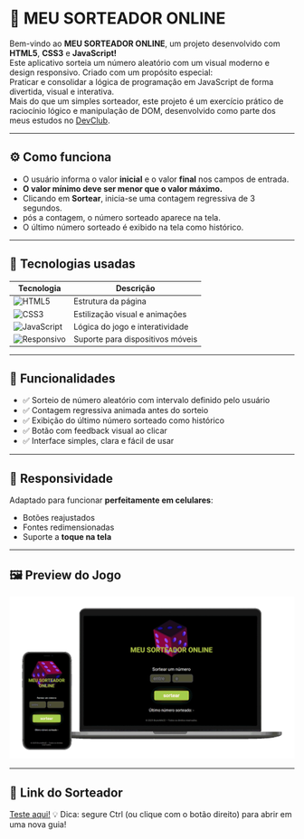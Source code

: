 # 🎲 MEU SORTEADOR ONLINE

Bem-vindo ao **MEU SORTEADOR ONLINE**, um projeto desenvolvido com **HTML5**, **CSS3** e **JavaScript!**
<br>
Este aplicativo sorteia um número aleatório com um visual moderno e design responsivo. Criado com um propósito especial:
<br>
Praticar e consolidar a lógica de programação em JavaScript de forma divertida, visual e interativa.
<br>
Mais do que um simples sorteador, este projeto é um exercício prático de raciocínio lógico e manipulação de DOM, desenvolvido como parte dos meus estudos no <a href="https://rodolfomori.com.br">DevClub</a></b>.

---

## ⚙️ Como funciona
- O usuário informa o valor **inicial** e o valor **final** nos campos de entrada.
- **O valor mínimo deve ser menor que o valor máximo.**
- Clicando em **Sortear**, inicia-se uma contagem regressiva de 3 segundos.
- pós a contagem, o número sorteado aparece na tela.
- O último número sorteado é exibido na tela como histórico.

---

## 🧪 Tecnologias usadas

| Tecnologia | Descrição |
|------------|------------|
| ![HTML5](https://img.shields.io/badge/HTML5-E34F26?style=flat&logo=html5&logoColor=white) | Estrutura da página |
| ![CSS3](https://img.shields.io/badge/CSS3-1572B6?style=flat&logo=css3&logoColor=white)| Estilização visual e animações |
| ![JavaScript](https://img.shields.io/badge/JavaScript-F7DF1E?style=flat&logo=javascript&logoColor=black)| Lógica do jogo e interatividade |
| ![Responsivo](https://img.shields.io/badge/Responsivo-100%25%20Mobile-00c4cc?style=flat)| Suporte para dispositivos móveis |

---

## 🔁 Funcionalidades

- ✅ Sorteio de número aleatório com intervalo definido pelo usuário
- ✅ Contagem regressiva animada antes do sorteio
- ✅ Exibição do último número sorteado como histórico
- ✅ Botão com feedback visual ao clicar
- ✅ Interface simples, clara e fácil de usar

---

## 📱 Responsividade</h3>
Adaptado para funcionar **perfeitamente em celulares**:
- Botões reajustados
- Fontes redimensionadas
- Suporte a **toque na tela**

---

## 🖼️ Preview do Jogo

<img src="./assets/ImgSort.gif"/>

---

## 🚀 Link do Sorteador
[Teste aqui!](https://brunowace.github.io/meu-sorteador-online/) 
💡 Dica: segure Ctrl (ou clique com o botão direito) para abrir em uma nova guia!


